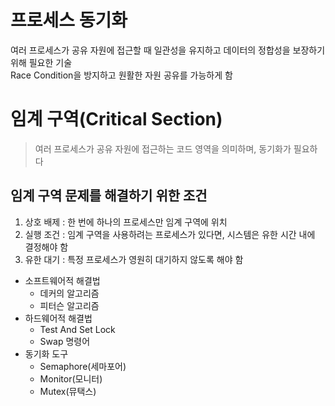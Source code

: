 # 프로세스 동기화 
여러 프로세스가 공유 자원에 접근할 때 일관성을 유지하고 데이터의 정합성을 보장하기 위해 필요한 기술  
Race Condition을 방지하고 원활한 자원 공유를 가능하게 함

# 임계 구역(Critical Section)
> 여러 프로세스가 공유 자원에 접근하는 코드 영역을 의미하며, 동기화가 필요하다

## 임계 구역 문제를 해결하기 위한 조건
1. 상호 배제 : 한 번에 하나의 프로세스만 임계 구역에 위치
2. 실행 조건 : 임계 구역을 사용하려는 프로세스가 있다면, 시스템은 유한 시간 내에 결정해야 함 
3. 유한 대기 : 특정 프로세스가 영원히 대기하지 않도록 해야 함 

- 소프트웨어적 해결법
    - 데커의 알고리즘
    - 피터슨 알고리즘 
- 하드웨어적 해결법 
    - Test And Set Lock
    - Swap 명령어 
- 동기화 도구 
    - Semaphore(세마포어)
    - Monitor(모니터)
    - Mutex(뮤택스) 
